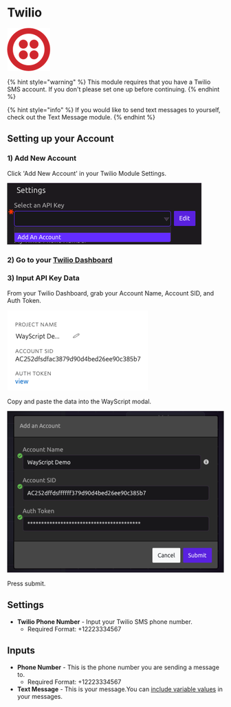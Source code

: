 # Twilio

![Send text messages.](../../.gitbook/assets/twilio.png)

{% hint style="warning" %}
This module requires that you have a Twilio SMS account. If you don't please set one up before continuing. 
{% endhint %}

{% hint style="info" %}
If you would like to send text messages to yourself, check out the Text Message module.
{% endhint %}

## Setting up your Account

### 1\) Add New Account

Click 'Add New Account' in your Twilio Module Settings.

![Twilio Settings](../../.gitbook/assets/screenshot-2019-07-16-15.36.43.png)

### 2\) Go to your [Twilio Dashboard](https://www.twilio.com/console)

### 3\) Input API Key Data

From your Twilio Dashboard, grab your Account Name, Account SID, and Auth Token. 

![On Twilio Dashboard](../../.gitbook/assets/screenshot-2019-07-16-15.42.17.png)

Copy and paste the data into the WayScript modal.

![](../../.gitbook/assets/screenshot-2019-07-16-15.44.57.png)

Press submit.

## Settings

* **Twilio Phone Number** - Input your Twilio SMS phone number. 
  * Required Format: +12223334567

## Inputs

* **Phone Number** - This is the phone number you are sending a message to.
  * Required Format: +12223334567
* **Text Message** - This is your message.You can [include variable values](../../introduction/modules.md#option-two-hardcode-a-value) in your messages.

